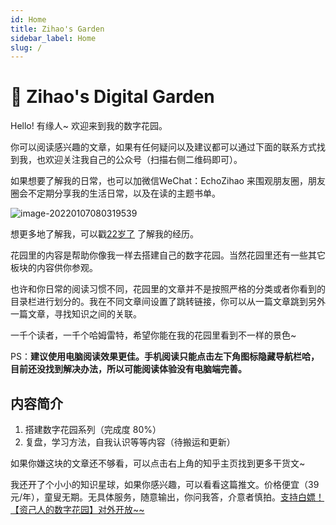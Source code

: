```yaml
---
id: Home
title: Zihao's Garden
sidebar_label: Home
slug: /
---
```


# 🌈 Zihao's Digital Garden

Hello! 有缘人~ 欢迎来到我的数字花园。

你可以阅读感兴趣的文章，如果有任何疑问以及建议都可以通过下面的联系方式找到我，也欢迎关注我自己的公众号（扫描右侧二维码即可）。

如果想要了解我的日常，也可以加微信WeChat：EchoZihao 来围观朋友圈，朋友圈会不定期分享我的生活日常，以及在读的主题书单。

![image-20220107080319539](https://image-upload-1307521651.cos.ap-nanjing.myqcloud.com/picture_upload/image-20220107080319539.png)

想更多地了解我，可以戳[22岁了](https://mp.weixin.qq.com/s?__biz=MzU5MTk4MjA4MA==&mid=2247486433&idx=1&sn=2e67c205f1d6b1b740277750366cf3e9&chksm=fe27f08ec9507998cd5359b6266de9ee95391b2c2d06786f330881aa149ce9ddd4441542d443&token=762195183&lang=zh_CN#rd) 了解我的经历。


花园里的内容是帮助你像我一样去搭建自己的数字花园。当然花园里还有一些其它板块的内容供你参观。

也许和你日常的阅读习惯不同，花园里的文章并不是按照严格的分类或者你看到的目录栏进行划分的。我在不同文章间设置了跳转链接，你可以从一篇文章跳到另外一篇文章，寻找知识之间的关联。

一千个读者，一千个哈姆雷特，希望你能在我的花园里看到不一样的景色~

PS：**建议使用电脑阅读效果更佳。手机阅读只能点击左下角图标隐藏导航栏哈，目前还没找到解决办法，所以可能阅读体验没有电脑端完善。**
## 内容简介

1. 搭建数字花园系列（完成度 80%）
2. 复盘，学习方法，自我认识等等内容（待搬运和更新）

如果你嫌这块的文章还不够看，可以点击右上角的知乎主页找到更多干货文~ 
 
我还开了个小小的知识星球，如果你感兴趣，可以看看这篇推文。价格便宜（39元/年），童叟无期。无具体服务，随意输出，你问我答，介意者慎拍。[支持白嫖！【资己人的数字花园】对外开放~~](https://mp.weixin.qq.com/s?__biz=MzU5MTk4MjA4MA==&mid=2247486329&idx=1&sn=795519c46de4b1a35d5a5ddc287929b4&chksm=fe27f016c95079004b19d5017051ed613e7a81331f4056a12e564e6a0db54593b3240d16ad4a&token=1180871108&lang=zh_CN#rd)

